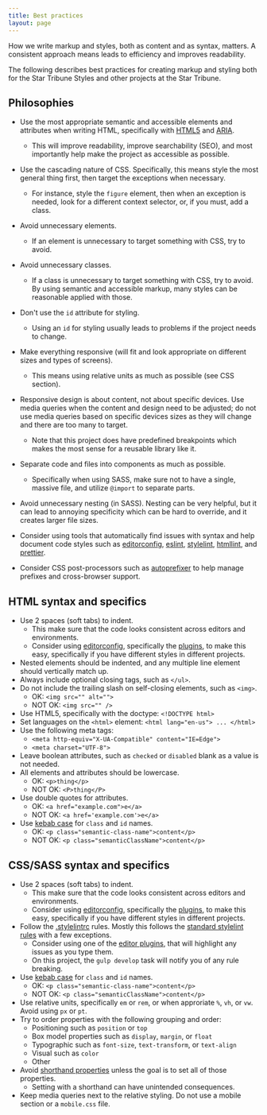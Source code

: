 ```yaml
---
title: Best practices
layout: page
---
```


How we write markup and styles, both as content and as syntax, matters.  A consistent approach means leads to efficiency and improves readability.

The following describes best practices for creating markup and styling both for the Star Tribune Styles and other projects at the Star Tribune.

## Philosophies

* Use the most appropriate semantic and accessible elements and attributes when writing HTML, specifically with  [HTML5](https://developer.mozilla.org/en-US/docs/Web/Guide/HTML/HTML5) and [ARIA](https://developer.mozilla.org/en-US/docs/Web/Accessibility/ARIA).
    * This will improve readability, improve searchability (SEO), and most importantly help make the project as accessible as possible.
* Use the cascading nature of CSS.  Specifically, this means style the most general thing first, then target the exceptions when necessary.
    * For instance, style the `figure` element, then when an exception is needed, look for a different context selector, or, if you must, add a class.
* Avoid unnecessary elements.
    * If an element is unnecessary to target something with CSS, try to avoid.
* Avoid unnecessary classes.
    * If a class is unnecessary to target something with CSS, try to avoid.  By using semantic and accessible markup, many styles can be reasonable applied with those.
* Don't use the `id` attribute for styling.
    * Using an `id` for styling usually leads to problems if the project needs to change.
* Make everything responsive (will fit and look appropriate on different sizes and types of screens).
    * This means using relative units as much as possible (see CSS section).
* Responsive design is about content, not about specific devices.  Use media queries when the content and design need to be adjusted; do not use media queries based on specific devices sizes as they will change and there are too many to target.
    * Note that this project does have predefined breakpoints which makes the most sense for a reusable library like it.
* Separate code and files into components as much as possible.
    * Specifically when using SASS, make sure not to have a single, massive file, and utilize `@import` to separate parts.
* Avoid unnecessary nesting (in SASS).  Nesting can be very helpful, but it can lead to annoying specificity which can be hard to override, and it creates larger file sizes.

* Consider using tools that automatically find issues with syntax and help document code styles such as [editorconfig](http://editorconfig.org/), [eslint](https://eslint.org/), [stylelint](https://stylelint.io/), [htmllint](https://www.npmjs.com/package/html-lint), and [prettier](https://prettier.io/).
* Consider CSS post-processors such as [autoprefixer](https://github.com/postcss/autoprefixer) to help manage prefixes and cross-browser support.

## HTML syntax and specifics

* Use 2 spaces (soft tabs) to indent.
    * This make sure that the code looks consistent across editors and environments.
    * Consider using [editorconfig](http://editorconfig.org/), specifically the [plugins](http://editorconfig.org/#download), to make this easy, specifically if you have different styles in different projects.
* Nested elements should be indented, and any multiple line element should vertically match up.
* Always include optional closing tags, such as `</ul>`.
* Do not include the trailing slash on self-closing elements, such as `<img>`.
    * OK: `<img src="" alt="">`
    * NOT OK: `<img src="" />`
* Use HTML5, specifically with the doctype: `<!DOCTYPE html>`
* Set languages on the `<html>` element: `<html lang="en-us"> ... </html>`
* Use the following meta tags:
    * `<meta http-equiv="X-UA-Compatible" content="IE=Edge">`
    * `<meta charset="UTF-8">`
* Leave boolean attributes, such as `checked` or `disabled` blank as a value is not needed.
* All elements and attributes should be lowercase.
    * OK: `<p>thing</p>`
    * NOT OK: `<P>thing</P>`
* Use double quotes for attributes.
    * OK: `<a href="example.com">e</a>`
    * NOT OK: `<a href='example.com'>e</a>`
* Use [kebab case](https://en.wikipedia.org/wiki/Letter_case#Special_case_styles) for `class` and `id` names.
    * OK: `<p class="semantic-class-name">content</p>`
    * NOT OK: `<p class="semanticClassName">content</p>`

## CSS/SASS syntax and specifics

* Use 2 spaces (soft tabs) to indent.
    * This make sure that the code looks consistent across editors and environments.
    * Consider using [editorconfig](http://editorconfig.org/), specifically the [plugins](http://editorconfig.org/#download), to make this easy, specifically if you have different styles in different projects.
* Follow the [.stylelintrc](https://stylelint.io/) rules.  Mostly this follows the [standard stylelint rules](https://github.com/stylelint/stylelint-config-standard) with a few exceptions.
    * Consider using one of the [editor plugins](https://stylelint.io/user-guide/complementary-tools/#editor-plugins), that will highlight any issues as you type them.
    * On this project, the `gulp develop` task will notify you of any rule breaking.
* Use [kebab case](https://en.wikipedia.org/wiki/Letter_case#Special_case_styles) for `class` and `id` names.
    * OK: `<p class="semantic-class-name">content</p>`
    * NOT OK: `<p class="semanticClassName">content</p>`
* Use relative units, specifically `em` or `rem`, or when approriate `%`, `vh`, or `vw`.  Avoid using `px` or `pt`.
* Try to order properties with the following grouping and order:
    * Positioning such as `position` or `top`
    * Box model properties such as `display`, `margin`, or `float`
    * Typographic such as `font-size`, `text-transform`, or `text-align`
    * Visual such as `color`
    * Other
* Avoid [shorthand properties](https://developer.mozilla.org/en-US/docs/Web/CSS/Shorthand_properties) unless the goal is to set all of those properties.
    * Setting with a shorthand can have unintended consequences.
* Keep media queries next to the relative styling.  Do not use a mobile section or a `mobile.css` file.
